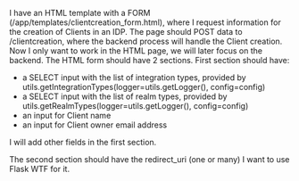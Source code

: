 I have an HTML template with a FORM (/app/templates/clientcreation_form.html), where I request information for the creation of Clients in an IDP.
The page should POST data to /clientcreation, where the backend process will handle the Client creation.
Now I only want to work in the HTML page, we will later focus on the backend.
The HTML form should have 2 sections.
First section should have:
- a SELECT input with the list of integration types, provided by utils.getIntegrationTypes(logger=utils.getLogger(), config=config)
- a SELECT input with the list of realm types, provided by utils.getRealmTypes(logger=utils.getLogger(), config=config)
- an input for Client name
- an input for Client owner email address

I will add other fields in the first section.

The second section should have the redirect_uri (one or many)
I want to use Flask WTF for it.
